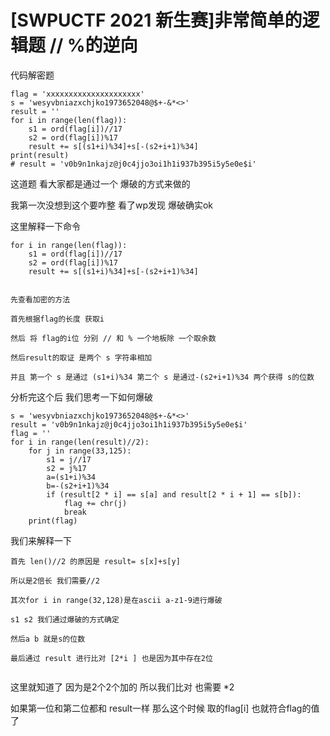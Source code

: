 # [SWPUCTF 2021 新生赛]非常简单的逻辑题 // %的逆向

代码解密题

```cobol
flag = 'xxxxxxxxxxxxxxxxxxxxx'
s = 'wesyvbniazxchjko1973652048@$+-&*<>'
result = ''
for i in range(len(flag)):
    s1 = ord(flag[i])//17
    s2 = ord(flag[i])%17
    result += s[(s1+i)%34]+s[-(s2+i+1)%34]
print(result)
# result = 'v0b9n1nkajz@j0c4jjo3oi1h1i937b395i5y5e0e$i'
```

这道题 看大家都是通过一个 爆破的方式来做的

我第一次没想到这个要咋整 看了wp发现 爆破确实ok

这里解释一下命令

```cobol
for i in range(len(flag)):
    s1 = ord(flag[i])//17
    s2 = ord(flag[i])%17
    result += s[(s1+i)%34]+s[-(s2+i+1)%34]
 
 
先查看加密的方法 
 
首先根据flag的长度 获取i
 
然后 将 flag的i位 分别 // 和 % 一个地板除 一个取余数
 
然后result的取证 是两个 s 字符串相加 
 
并且 第一个 s 是通过 (s1+i)%34 第二个 s 是通过-(s2+i+1)%34 两个获得 s的位数
```

分析完这个后 我们思考一下如何爆破

```cobol
s = 'wesyvbniazxchjko1973652048@$+-&*<>'
result = 'v0b9n1nkajz@j0c4jjo3oi1h1i937b395i5y5e0e$i'
flag = ''
for i in range(len(result)//2):
    for j in range(33,125):
        s1 = j//17
        s2 = j%17
        a=(s1+i)%34
        b=-(s2+i+1)%34
        if (result[2 * i] == s[a] and result[2 * i + 1] == s[b]):
            flag += chr(j)
            break
    print(flag)
```

我们来解释一下

```cobol
首先 len()//2 的原因是 result= s[x]+s[y]
 
所以是2倍长 我们需要//2
 
其次for i in range(32,128)是在ascii a-z1-9进行爆破
 
s1 s2 我们通过爆破的方式确定
 
然后a b 就是s的位数
 
最后通过 result 进行比对 [2*i ] 也是因为其中存在2位
```



<img src="https://i-blog.csdnimg.cn/blog_migrate/6f139083e38b7619b501b2d764c42096.png" alt="" style="max-height:475px; box-sizing:content-box;" />


这里就知道了 因为是2个2个加的 所以我们比对 也需要 *2

如果第一位和第二位都和 result一样 那么这个时候 取的flag[i] 也就符合flag的值了